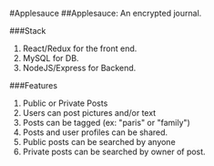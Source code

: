 #Applesauce
##Applesauce: An encrypted journal.

###Stack

1. React/Redux for the front end.
2. MySQL for DB.
3. NodeJS/Express for Backend.

###Features

1. Public or Private Posts
2. Users can post pictures and/or text
3. Posts can be tagged (ex: "paris" or "family")
4. Posts and user profiles can be shared.
5. Public posts can be searched by anyone
6. Private posts can be searched by owner of post.
